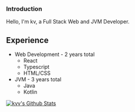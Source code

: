 ### Introduction

Hello, I'm kv, a Full Stack Web and JVM Developer.

## Experience

- Web Development - 2 years total
  - React
  - Typescript
  - HTML/CSS
- JVM - 3 years total
  - Java
  - Kotlin

[![kvv's Github Stats](https://github-readme-stats.vercel.app/api?username=kvv79)](https://github.com/kvv79/github-readme-stats)

